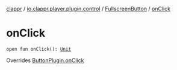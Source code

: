 [clappr](../../index.md) / [io.clappr.player.plugin.control](../index.md) / [FullscreenButton](index.md) / [onClick](./on-click.md)

# onClick

`open fun onClick(): `[`Unit`](https://kotlinlang.org/api/latest/jvm/stdlib/kotlin/-unit/index.html)

Overrides [ButtonPlugin.onClick](../-button-plugin/on-click.md)

